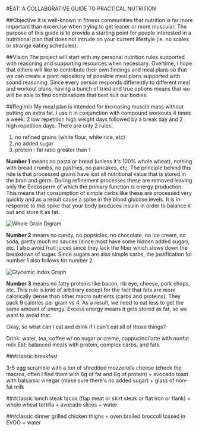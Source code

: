 #EAT: A COLLABORATIVE GUIDE TO PRACTICAL NUTRITION

##Objective
It is well-known in fitness communities that nutrition is far more important than excercise when trying to get leaner or more muscular. The purpose of this guide is to provide a starting point for people interested in a nutritional plan that does not intrude on your current lifestyle (ie. no scales or strange eating schedules).

##Vision
The project will start with my personal nutrition rules supported with reasoning and supporting resources when necessary. Overtime, I hope that others will like to contribute their own findings and meal plans so that we can create a giant repository of possible meal plans supported with sound reasoning. Since every person responds differently to different meal and workout plans, having a bunch of tried and true options means that we will be able to find combinations that best suit our bodies. 

##Regimin
My meal plan is intended for increasing muscle mass without putting on extra fat. I use it in conjunction with compound workouts 4 times a week: 2 low repetition high weight days followed by a break day and 2 high repetition days. 
There are only 2 rules:

1. no refined grains (white flour, white rice, etc)
2. no added sugar 
3. protein : fat ratio greater than 1

**Number 1** means no pasta or bread (unless it's 100% whole wheat), nothing with bread crumbs, no pastries, no pancakes, etc. The principle behind this rule is that processed grains have lost all nutritional value that is stored in the bran and germ. During refinement processes these are removed leaving only the Endosperm of which the primary function is energy production. This means that consumption of simple carbs like these are processed very quickly and as a result cause a spike in the blood glucose levels. It is in response to this spike that your body produces insulin in order to balance it out and store it as fat.

![Whole Grain Digram](http://www.wheatmontana.com/sites/default/files/WM_Whole%20Grain%20Health_The%20Anatomy%20of%20a%20Grain.png)

**Number 2** means no candy, no popsicles, no chocolate, no ice cream, no soda, pretty much no sauces (since most have some hidden added sugar), etc. I also avoid fruit juices since they lack the fiber which slows down the breakdown of sugar. Since sugars are also simple carbs, the justification for number 1 also follows for number 2.

![Glycemic Index Graph](https://blogs.commons.georgetown.edu/gufoodstudies/files/2013/06/High-GI-vs-Low-GI-examples.jpg)

**Number 3** means no fatty proteins like bacon, rib eye, cheese, pork chops, etc. This rule is knid of arbitrary except for the fact that fats are more calorically dense than other macro nutrients (carbs and proteins). They pack 9 calories per gram vs 4. As a result, we need to eat less to get the same amount of energy. Excess energy means it gets stored as fat, so we want to avoid that.

Okay, so what can I eat and drink if I can't eat all of those things?

Drink: water, tea, coffee w/ no sugar or creme, cappucino/latte with nonfat milk
Eat: balanced meals with protein, complex carbs, and fats

###classic breakfast

3-5 egg scramble with a ton of shredded mozzerella cheese (check the macros, often I find them with 6g of fat and 8g of protein) + avocado toast with balsamic vinegar (make sure there's no added sugar) + glass of non-fat milk

###classic lunch
steak tacos (flap meat or skirt steak or flat iron or flank) + whole wheat tortilla + avocado slices + water

###classic dinner
grilled chicken thighs + oven broiled broccoli tossed in EVOO + water




